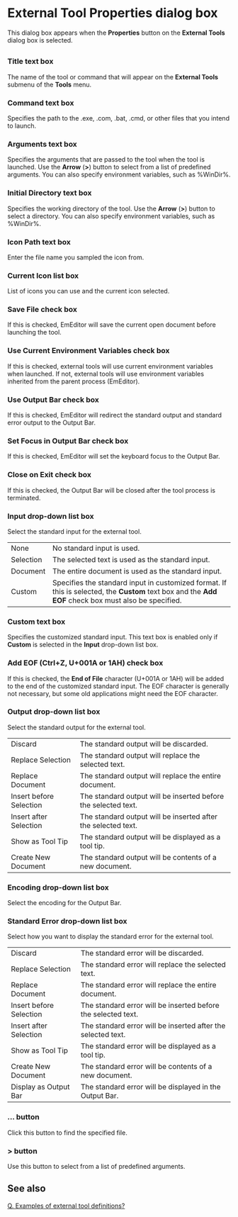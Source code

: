 # External Tool Properties dialog box

This dialog box appears when the
**Properties** button on the **External Tools** dialog box is selected.

## 

### Title text box

The name of the tool or command that will appear on the **External Tools**
submenu of the **Tools** menu.

### Command text box

Specifies the path to the .exe, .com, .bat, .cmd, or other files that you
intend to launch.

### Arguments text box

Specifies the arguments that are passed to the tool when the tool is
launched. Use the **Arrow** (**>**) button to select from a
list of predefined arguments. You can also specify environment variables, such as
%WinDir%.

### Initial Directory text box

Specifies the working directory of the tool. Use the
**Arrow** (**>**) button to select a directory. You
can also specify environment variables, such as %WinDir%.

### Icon Path text box

Enter the file name you sampled the icon from.

### Current Icon list box

List of icons you can use and the current icon selected.

### Save File check box

If this is checked, EmEditor will save the current open document before
launching the tool.

### Use Current Environment Variables check box

If this is checked, external tools will use current environment variables when launched. If not, external tools will use environment variables inherited from the parent process (EmEditor).

### Use Output Bar check box

If this is checked, EmEditor will redirect the standard output and standard error output to the Output Bar.

### Set Focus in Output Bar check box

If this is checked, EmEditor will set the keyboard focus to the Output Bar.

### Close on Exit check box

If this is checked, the Output Bar will be closed after the tool process is terminated.

### Input drop-down list box

Select the standard input for the external tool.

|     |     |
| --- | --- |
| None | No standard input is used. |
| Selection | The selected text is used as the standard input. |
| Document | The entire document is used as the standard input. |
| Custom | Specifies the standard input in customized format. If this is selected, the **Custom** text box and the **Add EOF** check box must also be specified. |

### Custom text box

Specifies the customized standard input. This text box is enabled only if **Custom** is selected in the **Input** drop-down list box.

### Add EOF (Ctrl+Z, U+001A or 1AH) check box

If this is checked, the **End of File** character (U+001A or 1AH) will be added to the end of the customized standard input. The EOF character is generally not necessary, but some old applications might need the EOF character.

### Output drop-down list box

Select the standard output for the external tool.

|     |     |
| --- | --- |
| Discard | The standard output will be discarded. |
| Replace Selection | The standard output will replace the selected text. |
| Replace Document | The standard output will replace the entire document. |
| Insert before Selection | The standard output will be inserted before the selected text. |
| Insert after Selection | The standard output will be inserted after the selected text. |
| Show as Tool Tip | The standard output will be displayed as a tool tip. |
| Create New Document | The standard output will be contents of a new document. |

### Encoding drop-down list box

Select the encoding for the Output Bar.

### Standard Error drop-down list box

Select how you want to display the standard error for the external tool.

|     |     |
| --- | --- |
| Discard | The standard error will be discarded. |
| Replace Selection | The standard error will replace the selected text. |
| Replace Document | The standard error will replace the entire document. |
| Insert before Selection | The standard error will be inserted before the selected text. |
| Insert after Selection | The standard error will be inserted after the selected text. |
| Show as Tool Tip | The standard error will be displayed as a tool tip. |
| Create New Document | The standard error will be contents of a new document. |
| Display as Output Bar | The standard error will be displayed in the Output Bar. |

### ... button

Click this button to find the specified file.

### \> button

Use this button to select from a list of predefined arguments.

## See also

[Q. Examples of external tool definitions?](../../../faq/tools/tools_external)

